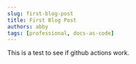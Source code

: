```yaml
---
slug: first-blog-post
title: First Blog Post
authors: abby
tags: [professional, docs-as-code]
---
```


This is a test to see if github actions work.

